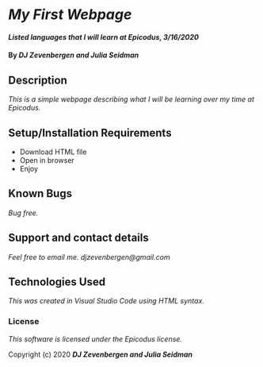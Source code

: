 # _My First Webpage_

#### _Listed languages that I will learn at Epicodus, 3/16/2020_

#### By _**DJ Zevenbergen and Julia Seidman**_

## Description

_This is a simple webpage describing what I will be learning over my time at Epicodus._

## Setup/Installation Requirements

* Download HTML file
* Open in browser
* Enjoy

## Known Bugs

_Bug free._

## Support and contact details

_Feel free to email me. djzevenbergen@gmail.com_

## Technologies Used

_This was created in Visual Studio Code using HTML syntax._

### License

*This software is licensed under the Epicodus license.*

Copyright (c) 2020 **_DJ Zevenbergen and Julia Seidman_**